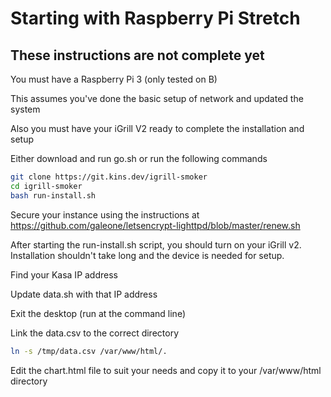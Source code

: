 # Starting with Raspberry Pi Stretch

## These instructions are not complete yet

You must have a Raspberry Pi 3 (only tested on B)

This assumes you've done the basic setup of network and updated the system

Also you must have your iGrill V2 ready to complete the installation and setup

Either download and run go.sh or run the following commands

```bash
git clone https://git.kins.dev/igrill-smoker
cd igrill-smoker
bash run-install.sh
```

Secure your instance using the instructions at <https://github.com/galeone/letsencrypt-lighttpd/blob/master/renew.sh>

After starting the run-install.sh script, you should turn on your iGrill v2.  Installation shouldn't take long and the device is needed for setup.

Find your Kasa IP address

Update data.sh with that IP address

Exit the desktop (run at the command line)

Link the data.csv to the correct directory

```bash
ln -s /tmp/data.csv /var/www/html/.
```

Edit the chart.html file to suit your needs and copy it to your /var/www/html directory